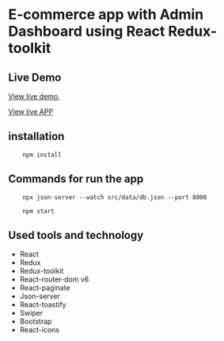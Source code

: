 # E-commerce app with Admin Dashboard using React Redux-toolkit 

## Live Demo
   
[View live demo](https://my-e-commerce-ap.netlify.app/),

[View live APP](https://deluxe-naiad-a9fc6b.netlify.app)

## installation   


```
    npm install
```

## Commands for run the app


```
    npx json-server --watch src/data/db.json --port 8000
```   
``` 
    npm start 
```
   
## Used tools and technology

- React
- Redux
- Redux-toolkit
- React-router-dom v6
- React-paginate
- Json-server
- React-toastify
- Swiper
- Bootstrap
- React-icons
